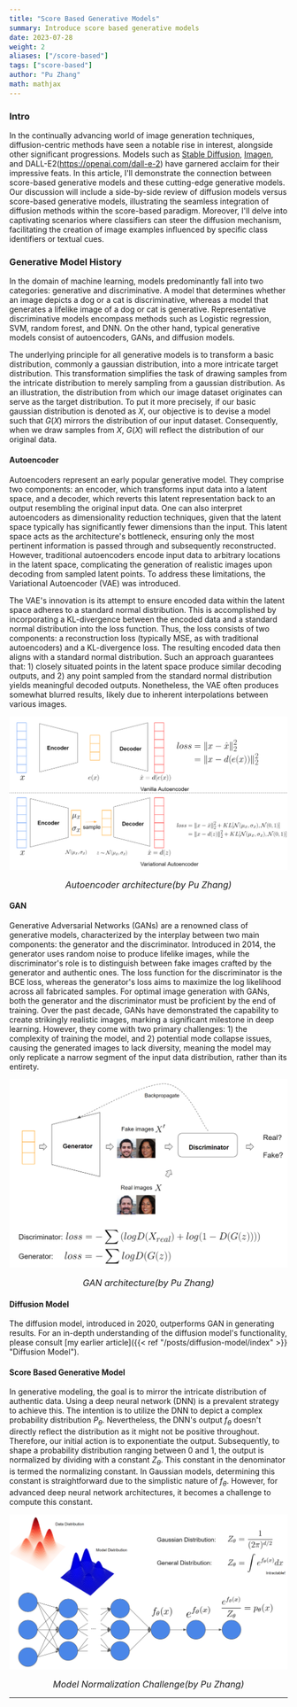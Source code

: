 ```yaml
---
title: "Score Based Generative Models"
summary: Introduce score based generative models
date: 2023-07-28
weight: 2
aliases: ["/score-based"]
tags: ["score-based"]
author: "Pu Zhang"
math: mathjax
---
```


### Intro

In the continually advancing world of image generation techniques, diffusion-centric methods have seen a notable rise in interest, alongside other significant progressions. Models such as [Stable Diffusion](https://stability.ai/blog/stable-diffusion-public-release), [Imagen](https://imagen.research.google/), and DALL-E2(https://openai.com/dall-e-2) have garnered acclaim for their impressive feats. In this article, I'll demonstrate the connection between score-based generative models and these cutting-edge generative models. Our discussion will include a side-by-side review of diffusion models versus score-based generative models, illustrating the seamless integration of diffusion methods within the score-based paradigm. Moreover, I'll delve into captivating scenarios where classifiers can steer the diffusion mechanism, facilitating the creation of image examples influenced by specific class identifiers or textual cues.

### Generative Model History

In the domain of machine learning, models predominantly fall into two categories: generative and discriminative. A model that determines whether an image depicts a dog or a cat is discriminative, whereas a model that generates a lifelike image of a dog or cat is generative. Representative discriminative models encompass methods such as Logistic regression, SVM, random forest, and DNN. On the other hand, typical generative models consist of autoencoders, GANs, and diffusion models.

The underlying principle for all generative models is to transform a basic distribution, commonly a gaussian distribution, into a more intricate target distribution. This transformation simplifies the task of drawing samples from the intricate distribution to merely sampling from a gaussian distribution. As an illustration, the distribution from which our image dataset originates can serve as the target distribution. To put it more precisely, if our basic gaussian distribution is denoted as $X$, our objective is to devise a model such that $G(X)$ mirrors the distribution of our input dataset. Consequently, when we draw samples from $X$, $G(X)$ will reflect the distribution of our original data.


#### Autoencoder
Autoencoders represent an early popular generative model. They comprise two components: an encoder, which transforms input data into a latent space, and a decoder, which reverts this latent representation back to an output resembling the original input data. One can also interpret autoencoders as dimensionality reduction techniques, given that the latent space typically has significantly fewer dimensions than the input. This latent space acts as the architecture's bottleneck, ensuring only the most pertinent information is passed through and subsequently reconstructed. However, traditional autoencoders encode input data to arbitrary locations in the latent space, complicating the generation of realistic images upon decoding from sampled latent points. To address these limitations, the Variational Autoencoder (VAE) was introduced.

The VAE's innovation is its attempt to ensure encoded data within the latent space adheres to a standard normal distribution. This is accomplished by incorporating a KL-divergence between the encoded data and a standard normal distribution into the loss function. Thus, the loss consists of two components: a reconstruction loss (typically MSE, as with traditional autoencoders) and a KL-divergence loss. The resulting encoded data then aligns with a standard normal distribution. Such an approach guarantees that: 1) closely situated points in the latent space produce similar decoding outputs, and 2) any point sampled from the standard normal distribution yields meaningful decoded outputs. Nonetheless, the VAE often produces somewhat blurred results, likely due to inherent interpolations between various images.



![autoencoder-arch](images/autoencoder-arch.png)
*<center><font size="3">Autoencoder architecture(by Pu Zhang)</font></center>*


#### GAN
Generative Adversarial Networks (GANs) are a renowned class of generative models, characterized by the interplay between two main components: the generator and the discriminator. Introduced in 2014, the generator uses random noise to produce lifelike images, while the discriminator's role is to distinguish between fake images crafted by the generator and authentic ones. The loss function for the discriminator is the BCE loss, whereas the generator's loss aims to maximize the log likelihood across all fabricated samples. For optimal image generation with GANs, both the generator and the discriminator must be proficient by the end of training. Over the past decade, GANs have demonstrated the capability to create strikingly realistic images, marking a significant milestone in deep learning. However, they come with two primary challenges: 1) the complexity of training the model, and 2) potential mode collapse issues, causing the generated images to lack diversity, meaning the model may only replicate a narrow segment of the input data distribution, rather than its entirety.


![gan-arch](images/gan-arch.png)
*<center><font size="3">GAN architecture(by Pu Zhang)</font></center>*


#### Diffusion Model
The diffusion model, introduced in 2020, outperforms GAN in generating results. For an in-depth understanding of the diffusion model's functionality, please consult [my earlier article]({{< ref "/posts/diffusion-model/index" >}} "Diffusion Model").


#### Score Based Generative Model

In generative modeling, the goal is to mirror the intricate distribution of authentic data. Using a deep neural network (DNN) is a prevalent strategy to achieve this. The intention is to utilize the DNN to depict a complex probability distribution $P_\theta$. Nevertheless, the DNN's output $f_\theta$ doesn't directly reflect the distribution as it might not be positive throughout. Therefore, our initial action is to exponentiate the output. Subsequently, to shape a probability distribution ranging between 0 and 1, the output is normalized by dividing with a constant $Z_\theta$. This constant in the denominator is termed the normalizing constant. In Gaussian models, determining this constant is straightforward due to the simplistic nature of $f_\theta$. However, for advanced deep neural network architectures, it becomes a challenge to compute this constant.


![generative-model-normalization](images/generative-model-normalization.png)
*<center><font size="3">Model Normalization Challenge(by Pu Zhang)</font></center>*

---